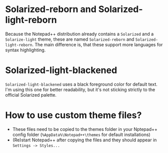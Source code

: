 # Solarized-reborn and Solarized-light-reborn
Because the Notepad++ distribution already contains a `Solarized` and a `Solarize-light` theme, 
these are named `Solarized-reborn` and `Solarized-light-reborn`.
The main difference is, that these support more languages for syntax highlighting. 

# Solarized-light-blackened
`Solarized-light-blackened` uses a black foreground color for default text. 
I'm using this one for better readability, but it's not sticking strictly to the official Solarized palette.

# How to use custom theme files?
- These files need to be copied to the themes folder in your Nptepad++ config folder (`%AppData%\Notepad++\themes` for default installations)
- (Re)start Notepad++ after copying the files and they should appear in `Settings -> Styles...`